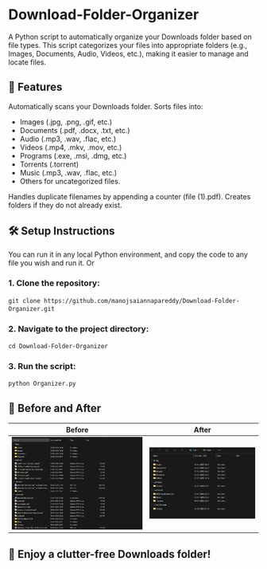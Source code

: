 # Download-Folder-Organizer

A Python script to automatically organize your Downloads folder based on file types. This script categorizes your files into appropriate folders (e.g., Images, Documents, Audio, Videos, etc.), making it easier to manage and locate files.

## 🚀 Features

Automatically scans your Downloads folder.
Sorts files into:

- Images (.jpg, .png, .gif, etc.)
- Documents (.pdf, .docx, .txt, etc.)
- Audio (.mp3, .wav, .flac, etc.)
- Videos (.mp4, .mkv, .mov, etc.)
- Programs (.exe, .msi, .dmg, etc.)
- Torrents (.torrent)
- Music (.mp3, .wav, .flac, etc.)
- Others for uncategorized files.

Handles duplicate filenames by appending a counter (file (1).pdf).
Creates folders if they do not already exist.

## 🛠️ Setup Instructions

You can run it in any local Python environment, and copy the code to any file you wish and run it. Or

### 1. Clone the repository:

    git clone https://github.com/manojsaiannapareddy/Download-Folder-Organizer.git

### 2. Navigate to the project directory:

    cd Download-Folder-Organizer

### 3. Run the script:

    python Organizer.py

## 🎯 Before and After

| **Before**            | **After**           |
| --------------------- | ------------------- |
| ![Before](before.png) | ![After](after.png) |

## 🌟 Enjoy a clutter-free Downloads folder!
